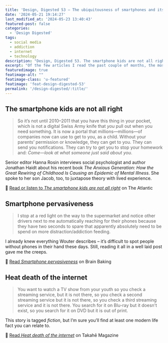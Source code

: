 ```yaml
---
title: 'Design, Digested 53 – The ubiquitousness of smartphones and its consequences'
date: '2024-05-21 19:14:27'
last_modified_at: '2024-05-23 13:40:43'
featured-post: false
categories:
  - 'Design Digested'
tags:
  - social media
  - addiction
  - internet
  - technology
description: "Design, Digested 53. The smartphone kids are not all right, Smartphone pervasiveness, Heat death of the internet"
excerpt: "Of the few articles I read the past couple of months, the most memorable are about smartphones use and the ways modern tech can make us miserable."
featuredimage: true
featimage-alt: ""
featimage-class: 'u-featured'
featimage: 'feat-design-digested-53'
permalink: '/design-digested/:title/'
---
```

## The smartphone kids are not all right

> So it’s not until 2010–2011 that you have this thing in your pocket, which is not a digital Swiss Army knife that _you_ pull out when you need something. It is now a portal that millions—millions—of companies now can use to get to you, as a child. Without your parents’ permission or knowledge, they can get to you. They can send you notifications. They can try to get you to stop your homework and: _Come—look at what someone just said about you_.

Senior editor Hanna Rosin interviews social psychologist and author Jonathan Haidt about his recent book _The Anxious Generation: How the Great Rewiring of Childhood Is Causing an Epidemic of Mental Illness_. She spoke to her son Jacob, too, to juxtapose theory with lived experience.

🔗 [Read or listen to _The smartphone kids are not all right_](https://www.theatlantic.com/podcasts/archive/2024/03/smartphone-anxious-generation-mental-health/677817) on The Atlantic

## Smartphone pervasiveness

> I stop at a red light on the way to the supermarket and notice other drivers next to me automatically reaching for their phones because they have two seconds to spare that apparently absolutely need to be spend on more distraction/addiction feeding.

I already knew everything Wouter describes – it’s difficult to spot people without phones in their hand these days. Still, reading it all in a well laid post gave me the creeps.

🔗 [Read _Smartphone pervasiveness_](https://brainbaking.com/post/2024/04/smartphone-pervasiveness) on Brain Baking

## Heat death of the internet
> You want to watch a TV show from your youth so you check a streaming service, but it is not there, so you check a second streaming service but it is not there, so you check a third streaming service and it is not there. You search for it on Blu-ray but it doesn’t exist, so you search for it on DVD but it is out of print.

This story is tagged _fiction_, but I’m sure you’ll find at least one modern life fact you can relate to.

🔗 [Read _Heat death of the internet_](https://www.takahe.org.nz/heat-death-of-the-internet) on Takahē Magazine